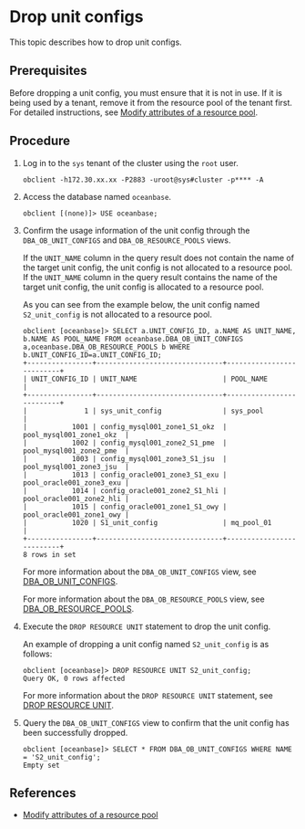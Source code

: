 # Drop unit configs

This topic describes how to drop unit configs.

## Prerequisites

Before dropping a unit config, you must ensure that it is not in use. If it is being used by a tenant, remove it from the resource pool of the tenant first. For detailed instructions, see [Modify attributes of a resource pool](../900.modify-resource-pool-properties.md).

## Procedure

1. Log in to the `sys` tenant of the cluster using the `root` user.

   ```shell
   obclient -h172.30.xx.xx -P2883 -uroot@sys#cluster -p**** -A
   ```

2. Access the database named `oceanbase`.

   ```shell
   obclient [(none)]> USE oceanbase;
   ```

3. Confirm the usage information of the unit config through the `DBA_OB_UNIT_CONFIGS` and `DBA_OB_RESOURCE_POOLS` views.

   If the `UNIT_NAME` column in the query result does not contain the name of the target unit config, the unit config is not allocated to a resource pool. If the `UNIT_NAME` column in the query result contains the name of the target unit config, the unit config is allocated to a resource pool.

   As you can see from the example below, the unit config named `S2_unit_config` is not allocated to a resource pool.

   ```shell
   obclient [oceanbase]> SELECT a.UNIT_CONFIG_ID, a.NAME AS UNIT_NAME, b.NAME AS POOL_NAME FROM oceanbase.DBA_OB_UNIT_CONFIGS a,oceanbase.DBA_OB_RESOURCE_POOLS b WHERE b.UNIT_CONFIG_ID=a.UNIT_CONFIG_ID;
   +----------------+-------------------------------+--------------------------+
   | UNIT_CONFIG_ID | UNIT_NAME                     | POOL_NAME                |
   +----------------+-------------------------------+--------------------------+
   |              1 | sys_unit_config               | sys_pool                 |
   |           1001 | config_mysql001_zone1_S1_okz  | pool_mysql001_zone1_okz  |
   |           1002 | config_mysql001_zone2_S1_pme  | pool_mysql001_zone2_pme  |
   |           1003 | config_mysql001_zone3_S1_jsu  | pool_mysql001_zone3_jsu  |
   |           1013 | config_oracle001_zone3_S1_exu | pool_oracle001_zone3_exu |
   |           1014 | config_oracle001_zone2_S1_hli | pool_oracle001_zone2_hli |
   |           1015 | config_oracle001_zone1_S1_owy | pool_oracle001_zone1_owy |
   |           1020 | S1_unit_config                | mq_pool_01               |
   +----------------+-------------------------------+--------------------------+
   8 rows in set
   ```

   For more information about the `DBA_OB_UNIT_CONFIGS` view, see [DBA_OB_UNIT_CONFIGS](../../../../700.reference/700.system-views/400.system-view-of-mysql-mode/200.dictionary-view-of-mysql-mode/6000.oceanbase-dba_ob_unit_configs-of-mysql-mode.md).

   For more information about the `DBA_OB_RESOURCE_POOLS` view, see [DBA_OB_RESOURCE_POOLS](../../../../700.reference/700.system-views/400.system-view-of-mysql-mode/200.dictionary-view-of-mysql-mode/4700.oceanbase-dba_ob_resource_pools-of-mysql-mode.md).

4. Execute the `DROP RESOURCE UNIT` statement to drop the unit config.

   An example of dropping a unit config named `S2_unit_config` is as follows:

   ```shell
   obclient [oceanbase]> DROP RESOURCE UNIT S2_unit_config;
   Query OK, 0 rows affected
   ```

   For more information about the `DROP RESOURCE UNIT` statement, see [DROP RESOURCE UNIT](../../../../700.reference/500.sql-reference/100.sql-syntax/100.system-tenants/1000.drop-resource-unit.md).

5. Query the `DBA_OB_UNIT_CONFIGS` view to confirm that the unit config has been successfully dropped.

   ```shell
   obclient [oceanbase]> SELECT * FROM DBA_OB_UNIT_CONFIGS WHERE NAME = 'S2_unit_config';
   Empty set
   ```

## References

* [Modify attributes of a resource pool](../900.modify-resource-pool-properties.md)

